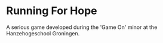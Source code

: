 # Running For Hope

A serious game developed during the 'Game On' minor at the Hanzehogeschool Groningen.
